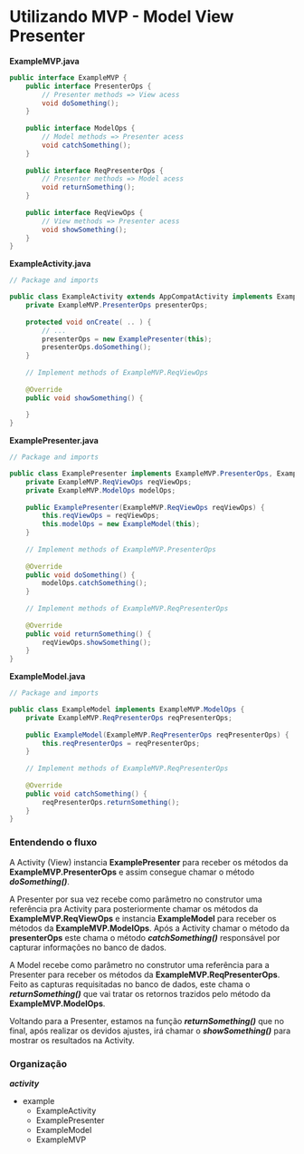# Utilizando MVP - Model View Presenter

**ExampleMVP.java**
```java
public interface ExampleMVP {
    public interface PresenterOps {
        // Presenter methods => View acess
        void doSomething();
    }
    
    public interface ModelOps {
        // Model methods => Presenter acess
        void catchSomething();
    }
    
    public interface ReqPresenterOps {
        // Presenter methods => Model acess
        void returnSomething();
    }
    
    public interface ReqViewOps {
        // View methods => Presenter acess
        void showSomething();
    }
}

```

**ExampleActivity.java**
```java
// Package and imports

public class ExampleActivity extends AppCompatActivity implements ExampleMVP.ReqViewOps {
    private ExampleMVP.PresenterOps presenterOps;
    
    protected void onCreate( .. ) {
        // ...
        presenterOps = new ExamplePresenter(this);
        presenterOps.doSomething();
    }
    
    // Implement methods of ExampleMVP.ReqViewOps
    
    @Override
    public void showSomething() {
    
    }
}
```
**ExamplePresenter.java**
```java
// Package and imports

public class ExamplePresenter implements ExampleMVP.PresenterOps, ExampleMVP.ReqPresenterOps {
    private ExampleMVP.ReqViewOps reqViewOps;
    private ExampleMVP.ModelOps modelOps;
    
    public ExamplePresenter(ExampleMVP.ReqViewOps reqViewOps) {
        this.reqViewOps = reqViewOps;
        this.modelOps = new ExampleModel(this);
    }
    
    // Implement methods of ExampleMVP.PresenterOps
    
    @Override
    public void doSomething() {
        modelOps.catchSomething();
    }
    
    // Implement methods of ExampleMVP.ReqPresenterOps
    
    @Override
    public void returnSomething() {
        reqViewOps.showSomething();
    }
}

```
**ExampleModel.java**
```java
// Package and imports

public class ExampleModel implements ExampleMVP.ModelOps {
    private ExampleMVP.ReqPresenterOps reqPresenterOps;
    
    public ExampleModel(ExampleMVP.ReqPresenterOps reqPresenterOps) {
        this.reqPresenterOps = reqPresenterOps;
    }
    
    // Implement methods of ExampleMVP.ReqPresenterOps
    
    @Override
    public void catchSomething() {
        reqPresenterOps.returnSomething();
    }
}

```

### Entendendo o fluxo
A Activity (View) instancia **ExamplePresenter** para receber os métodos da **ExampleMVP.PresenterOps** 
e assim consegue chamar o método **_doSomething()_**.

A Presenter por sua vez recebe como parâmetro no construtor uma referência pra Activity para
posteriormente chamar os métodos da **ExampleMVP.ReqViewOps** e instancia **ExampleModel** para receber
os métodos da **ExampleMVP.ModelOps**. Após a Activity chamar o método da **presenterOps** este chama o método
**_catchSomething()_** responsável por capturar informações no banco de dados.

A Model recebe como parâmetro no construtor uma referência para a Presenter para receber os métodos
da **ExampleMVP.ReqPresenterOps**. Feito as capturas requisitadas no banco de dados, este chama o
**_returnSomething()_** que vai tratar os retornos trazidos pelo método da **ExampleMVP.ModelOps**.

Voltando para a Presenter, estamos na função **_returnSomething()_** que no final, após realizar
os devidos ajustes, irá chamar o **_showSomething()_** para mostrar os resultados na Activity.

### Organização
**_activity_**
- example
    - ExampleActivity
    - ExamplePresenter
    - ExampleModel
    - ExampleMVP
